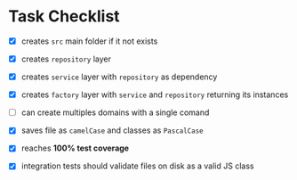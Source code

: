 # Task Checklist

- [x] creates `src` main folder if it not exists

- [x] creates `repository` layer

- [x] creates `service` layer with `repository` as dependency

- [x] creates `factory` layer with `service` and `repository` returning its instances

- [ ] can create multiples domains with a single comand

- [x] saves file as `camelCase` and classes as `PascalCase`

- [x] reaches **100% test coverage**

- [x] integration tests should validate files on disk as a valid JS class
